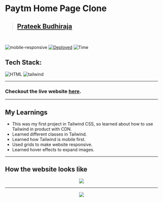 # Paytm Home Page Clone

> ## [Prateek Budhiraja](https://prateekbudhiraja.in)

<br/>

![mobile-responsive](https://img.shields.io/badge/Mobile%20Responsive-Yes-green)
[![Deployed](https://img.shields.io/badge/Deployed-Yes-green)](https://paytm-alpha.vercel.app/)
![Time](https://img.shields.io/badge/Time%20Taken-14hrs-green)

## Tech Stack:

![HTML](https://img.shields.io/badge/html-3670A0?style=for-the-badge&logo=html5&logoColor=white)
![tailwind](https://img.shields.io/badge/tailwind%20css-03203C?style=for-the-badge&logo=tailwindcss&logoColor=white)

---

### Checkout the live website [here](https://paytm-alpha.vercel.app/).

---

## My Learnings

- This was my first project in Tailwind CSS, so learned about how to use Tailwind in product with CDN.
- Learned different classes in Tailwind.
- Learned how Tailwind is mobile first.
- Used grids to make website responsive.
- Learned hover effects to expand images.

---

## How the website looks like

<p align="center">
<img src="./assets/desktop.gif" max-width=600px>
</p>

---

<p align="center">
<img src="./assets/mobile.gif" max-width=400px>
</p>

